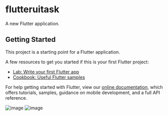 # flutteruitask

A new Flutter application.

## Getting Started

This project is a starting point for a Flutter application.

A few resources to get you started if this is your first Flutter project:

- [Lab: Write your first Flutter app](https://flutter.dev/docs/get-started/codelab)
- [Cookbook: Useful Flutter samples](https://flutter.dev/docs/cookbook)

For help getting started with Flutter, view our
[online documentation](https://flutter.dev/docs), which offers tutorials,
samples, guidance on mobile development, and a full API reference.

![image](https://user-images.githubusercontent.com/39657409/84068532-b3a92380-a9e6-11ea-86e8-3bd534f97c6f.png)
![image](https://user-images.githubusercontent.com/39657409/84068546-bad03180-a9e6-11ea-9ce3-baec0792af21.png)
